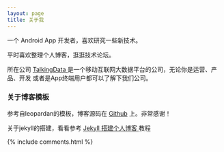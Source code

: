 ```yaml
---
layout: page
title: 关于我 
---
```


一个 Android App 开发者，喜欢研究一些新技术。
<p>
平时喜欢整理个人博客，逛逛技术论坛。

<p>
所在公司
<a target="_blank" href="https://www.talkingdata.com/"> TalkingData </a>
是一个移动互联网大数据平台的公司，无论你是运营、产品、开发 或者是App终端用户都可以了解下我们公司。
<p>

<p>

<h3> 关于博客模板 </h3>  

<p>

参考自leopardan的模板，博客源码在 <a target="_blank" href='https://github.com/leopardpan/leopardpan.github.io/'>Github</a> 上。非常感谢！


<p>
关于jekyll的搭建，看看参考
<a href="https://baixin.io/2016/10/jekyll_tutorials1/"> Jekyll 搭建个人博客 </a>
教程


{% include comments.html %}




